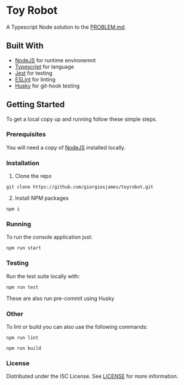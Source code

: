 # Toy Robot

A Typescript Node solution to the [PROBLEM.md](./PROBLEM.md).

## Built With

* [NodeJS](https://nodejs.org/) for runtime environemnt
* [Typescript](https://www.typescriptlang.org/) for language
* [Jest](https://jestjs.io/) for testing
* [ESLint](https://eslint.org/) for linting
* [Husky](https://github.com/typicode/husky) for git-hook testing

## Getting Started

To get a local copy up and running follow these simple steps.

### Prerequisites

You will need a copy of [NodeJS](https://nodejs.org/) installed locally.

### Installation

1. Clone the repo
```
git clone https://github.com/giorgiosjames/toyrobot.git
```

2. Install NPM packages
```
npm i
```

### Running

To run the console application just:
```
npm run start
```

### Testing

Run the test suite locally with:
```
npm run test
```

These are also run pre-commit using Husky

### Other

To lint or build you can also use the following commands:
```
npm run lint
```
```
npm run build
```

### License
Distributed under the ISC License. See [LICENSE](./LICENSE) for more information.
